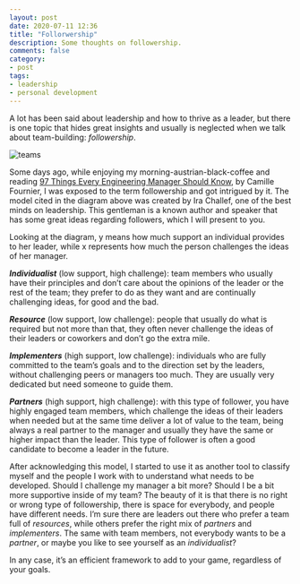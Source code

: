 ```yaml
---
layout: post
date: 2020-07-11 12:36
title: "Follorwership"
description: Some thoughts on followership.
comments: false
category: 
- post
tags:
- leadership
- personal development
---
```


A lot has been said about leadership and how to thrive as a leader, but there is one topic that hides great insights and usually is neglected when we talk about team-building: *followership*.

![teams](https://cdn.substack.com/image/fetch/w_1456,c_limit,f_auto,q_auto:good,fl_progressive:steep/https%3A%2F%2Fbucketeer-e05bbc84-baa3-437e-9518-adb32be77984.s3.amazonaws.com%2Fpublic%2Fimages%2F0bb4f5e1-383a-4020-89b4-cd912a2c7349_465x356.png)

Some days ago, while enjoying my morning-austrian-black-coffee and reading [97 Things Every Engineering Manager Should Know](https://www.amazon.com/Things-Every-Engineering-Manager-Should/dp/1492050903), by Camille Fournier, I was exposed to the term followership and got intrigued by it. The model cited in the diagram above was created by Ira Challef, one of the best minds on leadership. This gentleman is a known author and speaker that has some great ideas regarding followers, which I will present to you.

Looking at the diagram, y means how much support an individual provides to her leader, while x represents how much the person challenges the ideas of her manager.

***Individualist*** (low support, high challenge): team members who usually have their principles and don’t care about the opinions of the leader or the rest of the team; they prefer to do as they want and are continually challenging ideas, for good and the bad.

***Resource*** (low support, low challenge): people that usually do what is required but not more than that, they often never challenge the ideas of their leaders or coworkers and don’t go the extra mile.

***Implementers*** (high support, low challenge): individuals who are fully committed to the team’s goals and to the direction set by the leaders, without challenging peers or managers too much. They are usually very dedicated but need someone to guide them.

***Partners*** (high support, high challenge): with this type of follower, you have highly engaged team members, which challenge the ideas of their leaders when needed but at the same time deliver a lot of value to the team, being always a real partner to the manager and usually they have the same or higher impact than the leader. This type of follower is often a good candidate to become a leader in the future.

After acknowledging this model, I started to use it as another tool to classify myself and the people I work with to understand what needs to be developed. Should I challenge my manager a bit more? Should I be a bit more supportive inside of my team? The beauty of it is that there is no right or wrong type of followership, there is space for everybody, and people have different needs. I’m sure there are leaders out there who prefer a team full of *resources*, while others prefer the right mix of *partners* and *implementers*. The same with team members, not everybody wants to be a *partner*, or maybe you like to see yourself as an *individualist*?

In any case, it’s an efficient framework to add to your game, regardless of your goals.

